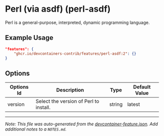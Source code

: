 
# Perl (via asdf) (perl-asdf)

Perl is a general-purpose, interpreted, dynamic programming language.

## Example Usage

```json
"features": {
    "ghcr.io/devcontainers-contrib/features/perl-asdf:2": {}
}
```

## Options

| Options Id | Description | Type | Default Value |
|-----|-----|-----|-----|
| version | Select the version of Perl to install. | string | latest |



---

_Note: This file was auto-generated from the [devcontainer-feature.json](https://github.com/devcontainers-contrib/features/blob/main/src/perl-asdf/devcontainer-feature.json).  Add additional notes to a `NOTES.md`._
